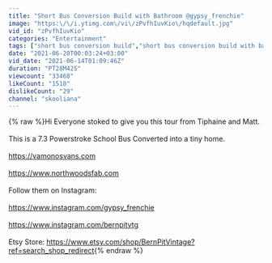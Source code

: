 ```yaml
---
title: "Short Bus Conversion Build with Bathroom @gypsy_frenchie"
image: "https:\/\/i.ytimg.com\/vi\/zPvfhIuvKio\/hqdefault.jpg"
vid_id: "zPvfhIuvKio"
categories: "Entertainment"
tags: ["short bus conversion build","short bus conversion build with bathroom","short bus conversion build with toilet"]
date: "2021-06-20T00:03:24+03:00"
vid_date: "2021-06-14T01:09:46Z"
duration: "PT28M42S"
viewcount: "33468"
likeCount: "1510"
dislikeCount: "29"
channel: "skooliana"
---
```

{% raw %}Hi Everyone stoked to give you this tour from Tiphaine and Matt.<br /><br />This is a 7.3 Powerstroke School Bus Converted into a tiny home.<br /><br /><a rel="nofollow" target="blank" href="https://vamonosvans.com">https://vamonosvans.com</a><br /><br /><a rel="nofollow" target="blank" href="https://www.northwoodsfab.com">https://www.northwoodsfab.com</a><br /><br />Follow them on Instagram: <br /><br /><a rel="nofollow" target="blank" href="https://www.instagram.com/gypsy_frenchie">https://www.instagram.com/gypsy_frenchie</a><br /><br /><a rel="nofollow" target="blank" href="https://www.instagram.com/bernpitvtg">https://www.instagram.com/bernpitvtg</a><br /><br />Etsy Store: <a rel="nofollow" target="blank" href="https://www.etsy.com/shop/BernPitVintage?ref=search_shop_redirect">https://www.etsy.com/shop/BernPitVintage?ref=search_shop_redirect</a>{% endraw %}
